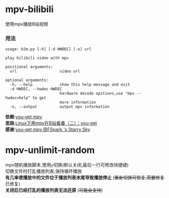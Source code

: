 # mpv-bilibili
使用mpv播放B站视频  
### 用法
```
usage: b2m.py [-h] [-d HWDEC] [-o] url

play bilibili video with mpv

positional arguments:
  url                   video url

optional arguments:
  -h, --help            show this help message and exit
  -d HWDEC, --hwdec HWDEC
                        hardware decode opitions,use "mpv --hwdec=help" to get
                        more information
  -o, --output          output mpv information
```
**依赖**:[you-get](https://github.com/soimort/you-get),[mpv](https://mpv.io)  
**思路**:[Linux下用mpv在B站看番（二）：you-get](https://fspark.me/archives/Linux-mpv-bilibili-bangumi-you-get.html)  
**感谢**:[you-get](https://github.com/soimort/you-get),[mpv](https://mpv.io),[@FSpark 's Starry Sky](https://fspark.me/)

# mpv-unlimit-random
mpv随机播放脚本,使用`y`切换(默认关闭,最后一行可修改快捷键)  
切换文件时打乱播放列表,保持循环播放  
**有几率使播放中的文件位于播放列表末尾导致播放停止** (~~重新切换可恢复,需要修复~~ 已修复)  
**关闭后已经打乱的播放列表无法还原** (~~可能会支持~~)



